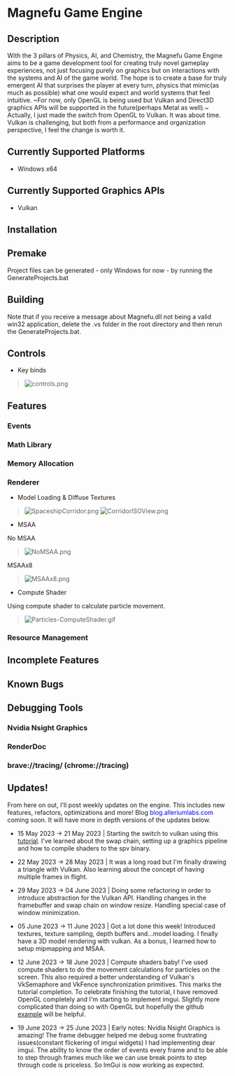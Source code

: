 # Magnefu Game Engine

<!-- TABLE OF CONTENTS -->


## Description

With the 3 pillars of Physics, AI, and Chemistry, the Magnefu Game Engine aims to be a game development tool for creating truly novel gameplay experiences, not just focusing purely on graphics but on interactions with the systems and AI of the game world. The hope is to create a base for truly emergent AI that surprises the player at every turn, physics that mimic(as much as possible) what one would expect and world systems that feel intuitive. ~For now, only OpenGL is being used but Vulkan and Direct3D graphics APIs will be supported in the future(perhaps Metal as well).~ Actually, I just made the switch from OpenGL to Vulkan. It was about time. Vulkan is challenging, but both from a performance and organization perspective, I feel the change is worth it.

## Currently Supported Platforms
- Windows x64

## Currently Supported Graphics APIs
- Vulkan

## Installation

## Premake

Project files can be generated - only Windows for now - by running the GenerateProjects.bat


## Building

Note that if you receive a message about Magnefu.dll not being a valid win32 application, delete the .vs folder in the root directory and then rerun the GenerateProjects.bat.

## Controls

- Key binds
> ![controls.png](./SCREENS/controls.png)


## Features

### Events


### Math Library


### Memory Allocation


### Renderer
- Model Loading & Diffuse Textures
> ![SpaceshipCorridor.png](./SCREENS/SpaceshipCorridor.png)
> ![CorridorISOView.png](./SCREENS/CorridorISOView.png)

- MSAA

No MSAA
> ![NoMSAA.png](/SCREENS/NoMSAA.png)

MSAAx8
> ![MSAAx8.png](./SCREENS/MSAAx8.png)

- Compute Shader

Using compute shader to calculate particle movement.
>![Particles-ComputeShader.gif](./SCREENS/Particles-ComputeShader.gif)


### Resource Management



## Incomplete Features


## Known Bugs


## Debugging Tools

### Nvidia Nsight Graphics
### RenderDoc
### brave://tracing/ (chrome://tracing)


## Updates!
From here on out, I'll post weekly updates on the engine. This includes new features, refactors, optimizations and more! Blog <span style="color:blue;">blog.alleriumlabs.com</span> coming soon. It will have more in depth versions of the updates below.

- 15 May 2023 -> 21 May 2023 | Starting the switch to vulkan using this [tutorial](https://vulkan-tutorial.com/). I've learned about the swap chain, setting up a graphics pipeline and how to compile shaders to the spv binary.

- 22 May 2023 -> 28 May 2023 | It was a long road but I'm finally drawing a triangle with Vulkan. Also learning about the concept of having multiple frames in flight.

- 29 May 2023 -> 04 June 2023 | Doing some refactoring in order to introduce abstraction for the Vulkan API. Handling changes in the framebuffer and swap chain on window resize. Handling special case of window minimization.

- 05 June 2023 -> 11 June 2023 | Got a lot done this week! Introduced textures, texture sampling, depth buffers and...model loading. I finally have a 3D model rendering with vulkan. As a bonus, I learned how to setup mipmapping and MSAA.

- 12 June 2023 -> 18 June 2023 | Compute shaders baby! I've used compute shaders to do the movement calculations for particles on the screen. This also required a better understanding of Vulkan's VkSemaphore and VkFence synchronization primitives. This marks the tutorial completion. To celebrate finishing the tutorial, I have removed OpenGL completely and I'm starting to implement imgui. Slightly more complicated than doing so with OpenGL but hopefully the github [example](https://github.com/ocornut/imgui/tree/master/examples/example_glfw_vulkan) will be helpful.

- 19 June 2023 -> 25 June 2023 | Early notes: Nvidia Nsight Graphics is amazing! The frame debugger helped me debug some frustrating issues(constant flickering of imgui widgets) I had implementing dear imgui. The ability to know the order of events every frame and to be able to step through frames much like we can use break points to step through code is priceless. So ImGui is now working as expected.